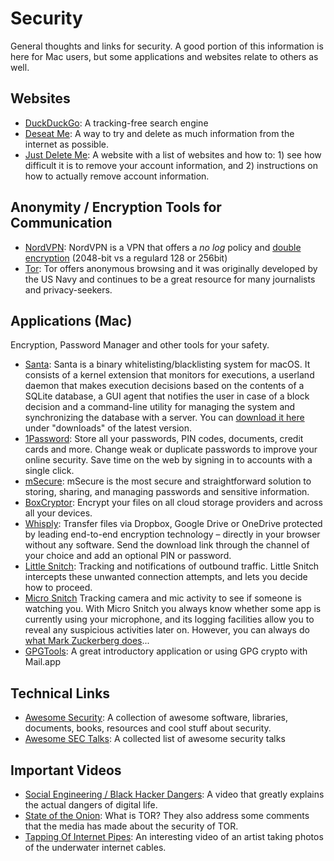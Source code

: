 # Security

General thoughts and links for security.  A good portion of this information is here for Mac users, but some applications and websites relate to others as well.

## Websites

* [DuckDuckGo](http://duckduckgo.com): A tracking-free search engine
* [Deseat Me](https://deseat.me/): A way to try and delete as much information from the internet as possible.
* [Just Delete Me](http://justdelete.me/): A website with a list of websites and how to: 1) see how difficult it is to remove your account information, and 2) instructions on how to actually remove account information.

## Anonymity / Encryption Tools for Communication

* [NordVPN](http://nordvpn.com/?ref=368132e7): NordVPN is a VPN that offers a _no log_ policy and [double encryption](https://nordvpn.com/features/double-encryption-double-vpn/) (2048-bit vs a regulard 128 or 256bit)
* [Tor](https://www.torproject.org/): Tor offers anonymous browsing and it was originally developed by the US Navy and continues to be a great resource for many journalists and privacy-seekers.

## Applications (Mac)

Encryption, Password Manager and other tools for your safety.

* [Santa](https://github.com/google/santa): Santa is a binary whitelisting/blacklisting system for macOS. It consists of a kernel extension that monitors for executions, a userland daemon that makes execution decisions based on the contents of a SQLite database, a GUI agent that notifies the user in case of a block decision and a command-line utility for managing the system and synchronizing the database with a server.  You can [download it here](https://github.com/google/santa/releases) under "downloads" of the latest version.
* [1Password](https://agilebits.com/onepassword/mac): Store all your passwords, PIN codes, documents, credit cards and more. Change weak or duplicate passwords to improve your online security. Save time on the web by signing in to accounts with a single click.
* [mSecure](https://www.msecure.com/): mSecure is the most secure and straightforward solution to storing, sharing, and managing passwords and sensitive information.
* [BoxCryptor](https://www.boxcryptor.com): Encrypt your files on all cloud storage providers and across all your devices.
* [Whisply](https://whisp.ly/): Transfer files via Dropbox, Google Drive or OneDrive protected by leading end-to-end encryption technology – directly in your browser without any software. Send the download link through the channel of your choice and add an optional PIN or password.
* [Little Snitch](https://www.obdev.at/products/littlesnitch/index.html): Tracking and notifications of outbound traffic. Little Snitch intercepts these unwanted connection attempts, and lets you decide how to proceed.
* [Micro Snitch](https://www.obdev.at/products/microsnitch/index.html) Tracking camera and mic activity to see if someone is watching you. With Micro Snitch you always know whether some app is currently using your microphone, and its logging facilities allow you to reveal any suspicious activities later on.  However, you can always do [what Mark Zuckerberg does](https://www.hackread.com/mark-zuckerbergs-laptop-cam-tape/)...
* [GPGTools](https://gpgtools.org/): A great introductory application or using GPG crypto with Mail.app

## Technical Links

* [Awesome Security](https://github.com/sbilly/awesome-security): A collection of awesome software, libraries, documents, books, resources and cool stuff about security.
* [Awesome SEC Talks](https://github.com/PaulSec/awesome-sec-talks): A collected list of awesome security talks

## Important Videos

* [Social Engineering / Black Hacker Dangers](https://www.youtube.com/watch?v=bjYhmX_OUQQ): A video that greatly explains the actual dangers of digital life.
* [State of the Onion](https://www.youtube.com/watch?v=fOwYgAS4TXE): What is TOR?  They also address some comments that the media has made about the security of TOR.
* [Tapping Of Internet Pipes](https://www.youtube.com/watch?v=h7guR5ei30Y): An interesting video of an artist taking photos of the underwater internet cables.
